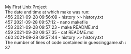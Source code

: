 My First Unix Project <br />
The date and time at which make was run: <br /> 
  456  2021-09-28 09:56:09 -  history >> history.txt <br />
  457  2021-09-28 09:57:12 -  nano makefile <br />
  458  2021-09-28 09:57:23 -  make README.md <br />
  459  2021-09-28 09:57:35 -  cat README.md <br />
  460  2021-09-28 09:57:44 -  history >> history.txt <br />
The number of lines of code contained in guessinggame.sh : <br /> 
37

